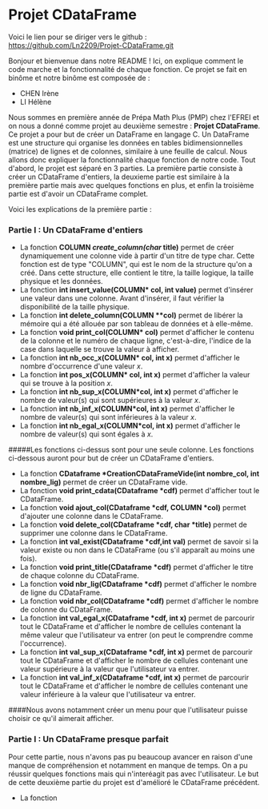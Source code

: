 # Projet CDataFrame
Voici le lien pour se diriger vers le github : https://github.com/Ln2209/Projet-CDataFrame.git

Bonjour et bienvenue dans notre README ! Ici, on explique comment le code marche et la fonctionnalité de chaque fonction. Ce projet se fait en binôme et notre binôme est composée de : 
- CHEN Irène
- LI Hélène

Nous sommes en première année de Prépa Math Plus (PMP) chez l'EFREI et on nous a donné comme projet au deuxième semestre : **Projet CDataFrame**.
Ce projet a pour but de créer un DataFrame en langage C. Un DataFrame est une structure qui organise les données en tables bidimensionnelles (matrice) de lignes et
de colonnes, similaire à une feuille de calcul. Nous allons donc expliquer la fonctionnalité chaque fonction de notre code. Tout d'abord, le projet est séparé en 
3 parties. La première partie consiste à créer un CDataFrame d'entiers, la deuxieme partie est similaire à la première partie mais avec quelques fonctions en plus, et enfin la troisième partie est d'avoir un CDataFrame complet. 

Voici les explications de la première partie : 
### Partie I : Un CDataFrame d'entiers
- La fonction **COLUMN *create_column(char* title)** permet de créer dynamiquement une colonne vide à partir d'un titre de type char. Cette fonction est de type "COLUMN", qui est le nom de la structure qu'on a créé. Dans cette structure, elle contient le titre, la taille logique, la taille physique et les données.
- La fonction __int insert_value(COLUMN* col, int value)__ permet d'insérer une valeur dans une colonne. Avant d'insérer, il faut vérifier la disponibilité de la taille physique.
- La fonction __int delete_column(COLUMN **col)__ permet de libérer la mémoire qui a été allouée par son tableau de données et à elle-même.
- La fonction __void print_col(COLUMN* col)__ permet d'afficher le contenu de la colonne et le numéro de chaque ligne, c'est-à-dire, l'indice de la case dans laquelle se trouve la valeur à afficher.
- La fonction __int nb_occ_x(COLUMN* col, int x)__ permet d'afficher le nombre d'occurrence d'une valeur *x*.
- La fonction __int pos_x(COLUMN* col, int x)__ permet d'afficher la valeur qui se trouve à la position *x*.
- La fonction __int nb_sup_x(COLUMN*col, int x)__ permet d'afficher le nombre de valeur(s) qui sont supérieures à la valeur *x*.
- La fonction __int nb_inf_x(COLUMN*col, int x)__ permet d'afficher le nombre de valeur(s) qui sont inférieures à la valeur *x*.
- La fonction __int nb_egal_x(COLUMN*col, int x)__ permet d'afficher le nombre de valeur(s) qui sont égales à *x*.

#####Les fonctions ci-dessus sont pour une seule colonne. Les fonctions ci-dessous auront pour but de créer un CDataFrame d'entiers.

- La fonction __CDataframe *CreationCDataFrameVide(int nombre_col, int nombre_lig)__ permet de créer un CDataFrame vide.
- La fonction __void print_cdata(CDataframe *cdf)__ permet d'afficher tout le CDataFrame.
- La fonction __void ajout_col(CDataframe *cdf, COLUMN *col)__ permet d'ajouter une colonne dans le CDataFrame.
- La fonction __void delete_col(CDataframe *cdf, char *title)__ permet de supprimer une colonne dans le CDataFrame.
- La fonction __int val_exist(CDataframe *cdf,int val)__ permet de savoir si la valeur existe ou non dans le CDataFrame (ou s'il apparaît au moins une fois).
- La fonction __void print_title(CDataframe *cdf)__ permet d'afficher le titre de chaque colonne du CDataFrame.
- La fonction __void nbr_lig(CDataframe *cdf)__ permet d'afficher le nombre de ligne du CDataFrame.
- La fonction __void nbr_col(CDataframe *cdf)__ permet d'afficher le nombre de colonne du CDataFrame.
- La fonction __int val_egal_x(CDataframe *cdf, int x)__ permet de parcourir tout le CDataFrame et d'afficher le nombre de cellules contenant la même valeur que l'utilisateur va entrer (on peut le comprendre comme l'occurrence).
- La fonction __int val_sup_x(CDataframe *cdf, int x)__ permet de parcourir tout le CDataFrame et d'afficher le nombre de cellules contenant une valeur supérieure à la valeur que l'utilisateur va entrer.
- La fonction __int val_inf_x(CDataframe *cdf, int x)__ permet de parcourir tout le CDataFrame et d'afficher le nombre de cellules contenant une valeur inférieure à la valeur que l'utilisateur va entrer.

####Nous avons notamment créer un menu pour que l'utilisateur puisse choisir ce qu'il aimerait afficher.

### Partie I : Un CDataFrame presque parfait

Pour cette partie, nous n'avons pas pu beaucoup avancer en raison d'une manque de compréhension et notamment en manque de temps. On a pu réussir quelques fonctions mais qui n'interéagit pas avec l'utilisateur.
Le but de cette deuxième partie du projet est d'amélioré le CDataFrame précédent. 

- La fonction 
